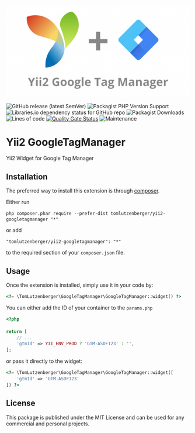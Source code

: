 ![Yii2 Google Tag Manager](logo.png)

![GitHub release (latest SemVer)](https://img.shields.io/github/v/release/tomlutzenberger/yii2-googletagmanager)
![Packagist PHP Version Support](https://img.shields.io/packagist/php-v/tomlutzenberger/yii2-googletagmanager)
![Libraries.io dependency status for GitHub repo](https://img.shields.io/librariesio/github/tomlutzenberger/yii2-googletagmanager)
![Packagist Downloads](https://img.shields.io/packagist/dt/tomlutzenberger/yii2-googletagmanager)
![Lines of code](https://img.shields.io/tokei/lines/github/tomlutzenberger/yii2-googletagmanager)
[![Quality Gate Status](https://sonarcloud.io/api/project_badges/measure?project=tomlutzenberger_yii2-googletagmanager&metric=alert_status)](https://sonarcloud.io/dashboard?id=tomlutzenberger_yii2-googletagmanager)
![Maintenance](https://img.shields.io/maintenance/yes/2022)

Yii2 GoogleTagManager
=====================
Yii2 Widget for Google Tag Manager

Installation
------------

The preferred way to install this extension is through [composer](http://getcomposer.org/download/).

Either run

```
php composer.phar require --prefer-dist tomlutzenberger/yii2-googletagmanager "*"
```

or add

```
"tomlutzenberger/yii2-googletagmanager": "*"
```

to the required section of your `composer.json` file.


Usage
-----

Once the extension is installed, simply use it in your code by:

```php
<?= \TomLutzenberger\GoogleTagManager\GoogleTagManager::widget() ?>
```

You can either add the ID of your container to the `params.php`

```php
<?php
      
return [
    // ...
    'gtmId' => YII_ENV_PROD ? 'GTM-ASDF123' : '',
];
```

or pass it
directly to the widget: 

```php
<?= \TomLutzenberger\GoogleTagManager\GoogleTagManager::widget([
    'gtmId' => 'GTM-ASDF123'
]) ?>
```

License
-----
This package is published under the MIT License and can be used for any 
commercial and personal projects.
